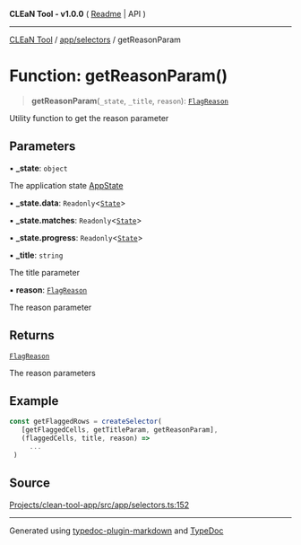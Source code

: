 **CLEaN Tool - v1.0.0** ( [Readme](../../../README.md) \| API )

***

[CLEaN Tool](../../../modules.md) / [app/selectors](../README.md) / getReasonParam

# Function: getReasonParam()

> **getReasonParam**(`_state`, `_title`, `reason`): [`FlagReason`](../../../lib/fp/Flag/type-aliases/FlagReason.md)

Utility function to get the reason parameter

## Parameters

▪ **\_state**: `object`

The application state [AppState](../../store/type-aliases/AppState.md)

▪ **\_state.data**: `Readonly`\<[`State`](../../../features/sheet/reducers/interfaces/State.md)\>

▪ **\_state.matches**: `Readonly`\<[`State`](../../../selectors/progress/paths/private/interfaces/State.md)\>

▪ **\_state.progress**: `Readonly`\<[`State`](../../../selectors/progress/paths/private/interfaces/State.md)\>

▪ **\_title**: `string`

The title parameter

▪ **reason**: [`FlagReason`](../../../lib/fp/Flag/type-aliases/FlagReason.md)

The reason parameter

## Returns

[`FlagReason`](../../../lib/fp/Flag/type-aliases/FlagReason.md)

The reason parameters

## Example

```ts
const getFlaggedRows = createSelector(
   [getFlaggedCells, getTitleParam, getReasonParam],
   (flaggedCells, title, reason) =>
     ...
 )
```

## Source

[Projects/clean-tool-app/src/app/selectors.ts:152](https://github.com/yuckyh/clean-tool-app/)

***

Generated using [typedoc-plugin-markdown](https://www.npmjs.com/package/typedoc-plugin-markdown) and [TypeDoc](https://typedoc.org/)
